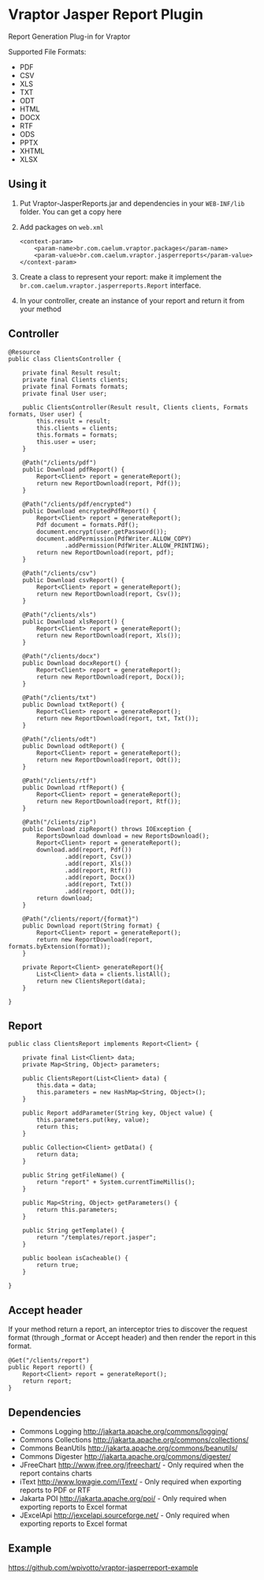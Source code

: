 Vraptor Jasper Report Plugin
======

Report Generation Plug-in for Vraptor

Supported File Formats:

* PDF
* CSV
* XLS
* TXT
* ODT
* HTML
* DOCX
* RTF
* ODS
* PPTX
* XHTML
* XLSX

Using it
------

1.	Put Vraptor-JasperReports.jar and dependencies in your `WEB-INF/lib` folder. You can get a copy here
2.	Add packages on `web.xml`

		<context-param>
        	<param-name>br.com.caelum.vraptor.packages</param-name>
	        <param-value>br.com.caelum.vraptor.jasperreports</param-value>
    	</context-param>
    	
3.	Create a class to represent your report: make it implement the `br.com.caelum.vraptor.jasperreports.Report` interface.
4.	In your controller, create an instance of your report and return it from your method

Controller
--------

	@Resource
	public class ClientsController {

		private final Result result;
		private final Clients clients;
		private final Formats formats;
		private final User user;
	
		public ClientsController(Result result, Clients clients, Formats formats, User user) {
			this.result = result;
			this.clients = clients;
			this.formats = formats;
			this.user = user;
		}
		
		@Path("/clients/pdf") 
		public Download pdfReport() {
			Report<Client> report = generateReport();
			return new ReportDownload(report, Pdf());
		}
		
		@Path("/clients/pdf/encrypted") 
		public Download encryptedPdfReport() {
			Report<Client> report = generateReport();
			Pdf document = formats.Pdf();
			document.encrypt(user.getPassword());
			document.addPermission(PdfWriter.ALLOW_COPY)
					.addPermission(PdfWriter.ALLOW_PRINTING);
			return new ReportDownload(report, pdf);
		}
		
		@Path("/clients/csv") 
		public Download csvReport() {
			Report<Client> report = generateReport();
			return new ReportDownload(report, Csv());
		}
		
		@Path("/clients/xls") 
		public Download xlsReport() {
			Report<Client> report = generateReport();
			return new ReportDownload(report, Xls());
		}
		
		@Path("/clients/docx") 
		public Download docxReport() {
			Report<Client> report = generateReport();
			return new ReportDownload(report, Docx());
		}
		
		@Path("/clients/txt") 
		public Download txtReport() {
			Report<Client> report = generateReport();
			return new ReportDownload(report, txt, Txt());
		}
		
		@Path("/clients/odt") 
		public Download odtReport() {
			Report<Client> report = generateReport();
			return new ReportDownload(report, Odt());
		}
		
		@Path("/clients/rtf") 
		public Download rtfReport() {
			Report<Client> report = generateReport();
			return new ReportDownload(report, Rtf());
		}
		
		@Path("/clients/zip") 
		public Download zipReport() throws IOException {
			ReportsDownload download = new ReportsDownload();
			Report<Client> report = generateReport();
			download.add(report, Pdf())
					.add(report, Csv())
					.add(report, Xls())
					.add(report, Rtf())
					.add(report, Docx())
					.add(report, Txt())
					.add(report, Odt());
			return download;
		}
		
		@Path("/clients/report/{format}") 
		public Download report(String format) {
			Report<Client> report = generateReport();
			return new ReportDownload(report, formats.byExtension(format));
		}
		
		private Report<Client> generateReport(){
			List<Client> data = clients.listAll();
			return new ClientsReport(data);
		}
	
	}

Report
--------

	public class ClientsReport implements Report<Client> {
	
		private final List<Client> data;
		private Map<String, Object> parameters;
		
		public ClientsReport(List<Client> data) {
			this.data = data;
			this.parameters = new HashMap<String, Object>();
		}
	
		public Report addParameter(String key, Object value) {
			this.parameters.put(key, value);
			return this;
		}
	
		public Collection<Client> getData() {
			return data;
		}
	
		public String getFileName() {
			return "report" + System.currentTimeMillis();
		}
	
		public Map<String, Object> getParameters() {
			return this.parameters;
		}
	
		public String getTemplate() {
			return "/templates/report.jasper";
		}

		public boolean isCacheable() {
			return true;
		}
	
	}
	
	
Accept header
------

If your method return a report, an interceptor tries to discover the request format (through _format or Accept header) and then render the report in 
this format.

	@Get("/clients/report") 
	public Report report() {
		Report<Client> report = generateReport();
		return report;
	}

Dependencies
------

* Commons Logging <http://jakarta.apache.org/commons/logging/>
* Commons Collections <http://jakarta.apache.org/commons/collections/>
* Commons BeanUtils <http://jakarta.apache.org/commons/beanutils/>
* Commons Digester <http://jakarta.apache.org/commons/digester/>
* JFreeChart <http://www.jfree.org/jfreechart/> - Only required when the report contains charts
* iText <http://www.lowagie.com/iText/> - Only required when exporting reports to PDF or RTF
* Jakarta POI <http://jakarta.apache.org/poi/> - Only required when exporting reports to Excel format
* JExcelApi <http://jexcelapi.sourceforge.net/> - Only required when exporting reports to Excel format


Example
------

<https://github.com/wpivotto/vraptor-jasperreport-example>

